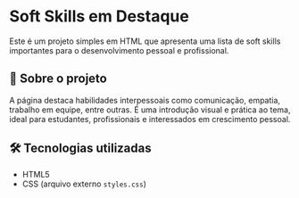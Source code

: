 # Soft Skills em Destaque

Este é um projeto simples em HTML que apresenta uma lista de soft skills importantes para o desenvolvimento pessoal e profissional.

## 📄 Sobre o projeto

A página destaca habilidades interpessoais como comunicação, empatia, trabalho em equipe, entre outras. É uma introdução visual e prática ao tema, ideal para estudantes, profissionais e interessados em crescimento pessoal.

## 🛠 Tecnologias utilizadas

- HTML5
- CSS (arquivo externo `styles.css`)
